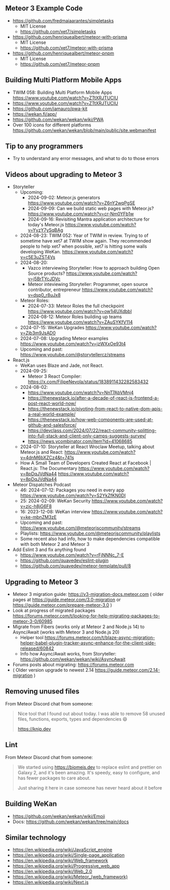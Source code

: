 ## Meteor 3 Example Code

- https://github.com/fredmaiaarantes/simpletasks
  - MIT License
  - https://github.com/xet7/simpletasks
- https://github.com/henriquealbert/meteor-with-prisma
  - MIT License
  - https://github.com/xet7/meteor-with-prisma
- https://github.com/henriquealbert/meteor-pnpm
  - MIT License
  - https://github.com/xet7/meteor-pnpm

## Building Multi Platform Mobile Apps

- TWIM 058: Building Multi Platform Mobile Apps https://www.youtube.com/watch?v=ZTtXRJTUCIU 
- https://www.youtube.com/watch?v=ZTtXRJTUCIU
- https://github.com/jamauro/pwa-kit
- https://wekan.fi/app/
- https://github.com/wekan/wekan/wiki/PWA
- Over 100 icons for different platforms https://github.com/wekan/wekan/blob/main/public/site.webmanifest

## Tip to any programmers

- Try to understand any error messages, and what to do to those errors

## Videos about upgrading to Meteor 3

- Storyteller
  - Upcoming:
    - 2024-09-02: Meteor.js generators https://www.youtube.com/watch?v=Z6nY2wqPgSE
    - 2024-09-09: Can we build static web pages with Meteor.js? https://www.youtube.com/watch?v=cr-Nm0YFb1w
    - 2024-09-16: Revisiting Mantra application architecture for today's Meteor.js https://www.youtube.com/watch?v=YyzY7ySqBAg
  - 2024-08-23: TWIM 052: Year of TWIM in review. Trying to of sometime have xet7 at TWIM show again. They recommended people to help xet7 when possible, xet7 is hitting some walls developing WeKan. https://www.youtube.com/watch?v=c5E3uZST4Vs
  - 2024-08-20:
    - Vazco interviewing Storyteller: How to approach building Open Source products? https://www.youtube.com/watch?v=j5BrTYcJDVc
    - Meteor inteviewing Storyteller: Programmer, open source contributor, entrepreneur https://www.youtube.com/watch?v=dsp0_r8uJx8
  - Meteor Roles:
    - 2024-07-33: Meteor Roles the full checkpoint https://www.youtube.com/watch?v=ow1i4UXdbbI
    - 2024-08-12: Meteor Roles building up teams https://www.youtube.com/watch?v=ZAuSYKfV114
  - 2024-07-15: WeKan Upgrades https://www.youtube.com/watch?v=Zjb3m9JsAD0
  - 2024-07-08: Upgrading Meteor examples https://www.youtube.com/watch?v=jzWXxOe93t4
  - Upcoming and past: https://www.youtube.com/@storytellercz/streams
- React.js
  - WeKan uses Blaze and Jade, not React.
  - 2024-09-25:
    - Meteor 3 React Compiler: https://x.com/FilipeNevola/status/1838911432282583432
  - 2024-08-02:
    - https://www.youtube.com/watch?v=NnT7AbVMnj4
    - https://thenewstack.io/after-a-decade-of-react-is-frontend-a-post-react-world-now/
    - https://thenewstack.io/pivoting-from-react-to-native-dom-apis-a-real-world-example/
    - https://thenewstack.io/how-web-components-are-used-at-github-and-salesforce/
    - https://devclass.com/2024/07/22/react-community-splitting-into-full-stack-and-client-only-camps-suggests-survey/
    - https://news.ycombinator.com/item?id=41068685
  - 2024-07-10: Storyteller at React Wroclaw Meetup, talking about Meteor.js and React: https://www.youtube.com/watch?v=4dnM6bXZCz4&t=741s
  - How A Small Team of Developers Created React at Facebook | React.js: The Documentary https://www.youtube.com/watch?v=8pDqJVdNa44
https://www.youtube.com/watch?v=8pDqJVdNa44
- Meteor Dispatches Podcast
  - 46: 2024-07-12: Packages you need in every app https://www.youtube.com/watch?v=S2YkZfKN0DI
  - 25: 2024-02-09: WeKan Security https://www.youtube.com/watch?v=zic-h8jG6F8
  - 16: 2023-12-08: WeKan interview https://www.youtube.com/watch?v=ke-mbnZM3zE
  - Upcoming and past: https://www.youtube.com/@meteorjscommunity/streams
  - Playlists: https://www.youtube.com/@meteorjscommunity/playlists
  - Some recent also had info, how to make dependencies compatible with both Meteor 2 and Meteor 3
- Add Eslint 3 and fix anything found
  - https://www.youtube.com/watch?v=rFjNNNc_7-E
  - https://github.com/quavedev/eslint-plugin
  - https://github.com/quavedev/meteor-template/pull/8

## Upgrading to Meteor 3

- Meteor 3 migration guide: https://v3-migration-docs.meteor.com ( older pages at https://guide.meteor.com/3.0-migration or https://guide.meteor.com/prepare-meteor-3.0 )
- Look at progress of migrated packages https://forums.meteor.com/t/looking-for-help-migrating-packages-to-meteor-3-0/60985
- Migrate from Fibers (works only at Meteor 2 and Node.js 14) to Async/Await (works with Meteor 3 and Node.js 20)
  - Helper tool https://forums.meteor.com/t/blaze-async-migration-helper-babel-plugin-tracker-async-enhance-for-the-client-side-released/60842
  - Info how Async/Await works, from Storyteller: https://github.com/wekan/wekan/wiki/AsyncAwait
- Forums posts about migrating: https://forums.meteor.com
- ( Older version upgrade to newest 2.14 https://guide.meteor.com/2.14-migration )

## Removing unused files

From Meteor Discord chat from someone:

> Nice tool that I found out about today. I was able to remove 58 unused files, functions, exports, types and dependencies 😄
>
> https://knip.dev

## Lint

From Meteor Discord chat from someone:

> We started using https://biomejs.dev to replace eslint and prettier on Galaxy 2, and it's been amazing. It's speedy, easy to configure, and has fewer packages to care about.
>
> Just sharing it here in case someone has never heard about it before


## Building WeKan

- https://github.com/wekan/wekan/wiki/Emoji
- Docs: https://github.com/wekan/wekan/tree/main/docs

## Similar technology

- https://en.wikipedia.org/wiki/JavaScript_engine
- https://en.wikipedia.org/wiki/Single-page_application
- https://en.wikipedia.org/wiki/Web_framework
- https://en.wikipedia.org/wiki/Progressive_web_app
- https://en.wikipedia.org/wiki/Web_2.0
- https://en.wikipedia.org/wiki/Meteor_(web_framework)
- https://en.wikipedia.org/wiki/Next.js
